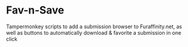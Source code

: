 # Fav-n-Save
Tampermonkey scripts to add a submission browser to Furaffinity.net, as well as buttons to automatically download &amp; favorite a submission in one click
